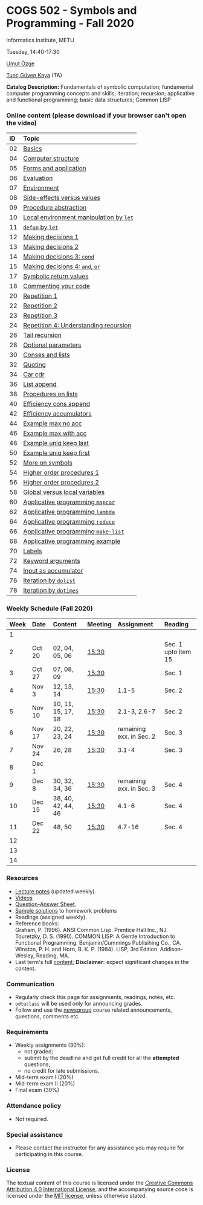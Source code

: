 # COGS 502 - Symbols and Programming - Fall 2020
Informatics Institute, METU

Tuesday, 14:40-17:30

[Umut Özge](https://umutozge.github.io)  

[Tunç Güven Kaya](mailto:tuncgk@gmail.com) (TA)  


**Catalog Description:** Fundamentals of symbolic computation; fundamental computer programming concepts and skills; iteration; recursion; applicative and functional programming; basic data structures; Common LISP


### Online content (please download if your browser can't open the video)

|ID| Topic |
:---|:--- |
02|[Basics](http://lfcs.ii.metu.edu.tr/var/vid/cogs502/02_basics.mp4)
04|[Computer structure](http://lfcs.ii.metu.edu.tr/var/vid/cogs502/04_computer-structure.mp4)
05|[Forms and application](http://lfcs.ii.metu.edu.tr/var/vid/cogs502/05_forms-and-application.mp4)
06|[Evaluation](http://lfcs.ii.metu.edu.tr/var/vid/cogs502/06_evaluation.mp4)
07|[Environment](http://lfcs.ii.metu.edu.tr/var/vid/cogs502/07_environment.mp4)
08|[Side-effects versus values](http://lfcs.ii.metu.edu.tr/var/vid/cogs502/08_side-effects-vs-values.mp4)
09|[Procedure abstraction](http://lfcs.ii.metu.edu.tr/var/vid/cogs502/09_procedure-abstraction.mp4)
10|[Local environment manipulation by `let`](http://lfcs.ii.metu.edu.tr/var/vid/cogs502/10_let.mp4)
11|[`defun` by `let`](http://lfcs.ii.metu.edu.tr/var/vid/cogs502/11_defun-by-let.mp4)
12|[Making decisions 1](http://lfcs.ii.metu.edu.tr/var/vid/cogs502/12_making-decisions-1.mp4)
13|[Making decisions 2](http://lfcs.ii.metu.edu.tr/var/vid/cogs502/13_making-decisions-2.mp4)
14|[Making decisions 3: `cond`](http://lfcs.ii.metu.edu.tr/var/vid/cogs502/14_making-decisions-3.mp4)
15|[Making decisions 4: `and`, `or`](http://lfcs.ii.metu.edu.tr/var/vid/cogs502/15_making-decisions-4.mp4)
17|[Symbolic return values](http://lfcs.ii.metu.edu.tr/var/vid/cogs502/17_symbolic-return-values.mp4)
18|[Commenting your code](http://lfcs.ii.metu.edu.tr/var/vid/cogs502/18_commenting.mp4)
20|[Repetition 1](http://lfcs.ii.metu.edu.tr/var/vid/cogs502/20_repetition-1.mp4)
22|[Repetition 2](http://lfcs.ii.metu.edu.tr/var/vid/cogs502/22_repetition-2.mp4)
23|[Repetition 3](http://lfcs.ii.metu.edu.tr/var/vid/cogs502/23_repetition-3.mp4)
24|[Repetition 4: Understanding recursion](http://lfcs.ii.metu.edu.tr/var/vid/cogs502/24_repetition-4.mp4)
26|[Tail recursion](http://lfcs.ii.metu.edu.tr/var/vid/cogs502/26_tail-recursion.mp4)
28|[Optional parameters](http://lfcs.ii.metu.edu.tr/var/vid/cogs502/28_optional-parameters.mp4)
30|[Conses and lists](http://lfcs.ii.metu.edu.tr/var/vid/cogs502/30_conses-and-lists.m4v)
32|[Quoting](http://lfcs.ii.metu.edu.tr/var/vid/cogs502/32_quoting.m4v)
34|[Car cdr](http://lfcs.ii.metu.edu.tr/var/vid/cogs502/34_car-cdr.m4v)
36|[List append](http://lfcs.ii.metu.edu.tr/var/vid/cogs502/36_list-append.m4v)
38|[Procedures on lists](http://lfcs.ii.metu.edu.tr/var/vid/cogs502/38_procedures-on-lists.m4v)
40|[Efficiency cons append](http://lfcs.ii.metu.edu.tr/var/vid/cogs502/40_efficiency-cons-append.m4v)
42|[Efficiency accumulators](http://lfcs.ii.metu.edu.tr/var/vid/cogs502/42_efficiency-accumulators.m4v)
44|[Example max no acc](http://lfcs.ii.metu.edu.tr/var/vid/cogs502/44_example-max-no-acc.mp4)
46|[Example max with acc](http://lfcs.ii.metu.edu.tr/var/vid/cogs502/46_example-max-with-acc.mp4)
48|[Example uniq keep last](http://lfcs.ii.metu.edu.tr/var/vid/cogs502/48_example-uniq-keep-last.mp4)
50|[Example uniq keep first](http://lfcs.ii.metu.edu.tr/var/vid/cogs502/50_example-uniq-keep-first.mp4)
52|[More on symbols](http://lfcs.ii.metu.edu.tr/var/vid/cogs502/52_more-on-symbols.mp4)
54|[Higher order procedures 1](http://lfcs.ii.metu.edu.tr/var/vid/cogs502/54_higher-order-procedures-1.mp4)
56|[Higher order procedures 2](http://lfcs.ii.metu.edu.tr/var/vid/cogs502/56_higher-order-procedures-2.mp4)
58|[Global versus local variables](http://lfcs.ii.metu.edu.tr/var/vid/cogs502/58_global-versus-local-variables.mp4)
60|[Applicative programming `mapcar`](http://lfcs.ii.metu.edu.tr/var/vid/cogs502/60_applicative-programming-mapcar.mp4)
62|[Applicative programming `lambda`](http://lfcs.ii.metu.edu.tr/var/vid/cogs502/62_applicative-programming-lambda.mp4)
64|[Applicative programming `reduce`](http://lfcs.ii.metu.edu.tr/var/vid/cogs502/64_applicative-programming-reduce.mp4)
66|[Applicative programming `make-list`](http://lfcs.ii.metu.edu.tr/var/vid/cogs502/66_applicative-programming-make-list.mp4)
68|[Applicative programming example](http://lfcs.ii.metu.edu.tr/var/vid/cogs502/68_applicative-programming-example.mp4)
70|[Labels](http://lfcs.ii.metu.edu.tr/var/vid/cogs502/70_labels.mp4)
72|[Keyword arguments](http://lfcs.ii.metu.edu.tr/var/vid/cogs502/72_keyword-arguments.mp4)
74|[Input as accumulator](http://lfcs.ii.metu.edu.tr/var/vid/cogs502/74_input-as-accumulator.mp4)
76|[Iteration by `dolist`](http://lfcs.ii.metu.edu.tr/var/vid/cogs502/76_iteration-by-dolist.mp4)
78|[Iteration by `dotimes`](http://lfcs.ii.metu.edu.tr/var/vid/cogs502/78_iteration-by-dotimes.mp4)

###   Weekly Schedule (Fall 2020)
      
|Week| Date   | Content | Meeting | Assignment | Reading |
:--- |:---|:---|:---|:---|:---
1    | |  |
2   | Oct 20 | 02, 04, 05, 06  |[15:30](https://zoom.us/j/93999489693?pwd=UThpSnBodUtJUEkvdEk2VFFncFRFUT09) |              | Sec. 1 upto item 15   
3   | Oct 27 | 07, 08, 09       |[15:30](https://zoom.us/j/98290011793?pwd=UGNqYjNMZGo3L3lZT0JXVGZtRHdTQT09) |              | Sec. 1|  
4   | Nov 3 | 12, 13, 14        |[15:30](https://zoom.us/j/97025050652?pwd=RWFNVUlWSmgwOW95R0NvUHlDS2IwQT09) | 1.1-5        | Sec. 2 | 
5   | Nov 10| 10, 11, 15, 17, 18|[15:30](https://zoom.us/j/92825336790?pwd=SEFhbFlpZHlzWXNtY2tFMHNRZXFtdz09) | 2.1-3, 2.6-7 | Sec. 2|
6   | Nov 17| 20, 22, 23, 24|[15:30](https://zoom.us/j/91213469891?pwd=UWxNZXlYRzlzR0VYdzNQSnp3QS93UT09) |remaining exx. in Sec. 2 | Sec. 3|
7   | Nov 24| 26, 28|[15:30](https://zoom.us/j/92754497549?pwd=OGNQaEhVaXdWUjZXdk9EK1A3Z000UT0)| 3.1-4 | Sec. 3|
8   | Dec 1|  | | |
9   | Dec 8| 30, 32, 34, 36 |[15:30](https://zoom.us/j/98510788990?pwd=eCtBTHdrSVh2c1MybkxzZi91ZGsvUT09) | remaining exx. in Sec. 3 | Sec. 4|
10  | Dec 15| 38, 40, 42, 44, 46|[15:30](https://zoom.us/j/98510788990?pwd=eCtBTHdrSVh2c1MybkxzZi91ZGsvUT09) | 4.1-6| Sec. 4|
11  | Dec 22| 48, 50| [15:30](https://zoom.us/j/98510788990?pwd=eCtBTHdrSVh2c1MybkxzZi91ZGsvUT09) | 4.7-16 | Sec. 4|
12  | || | |
13  | | | |
14  | || |

 




### Resources 

* [Lecture notes](notes/cogs502-lecture-notes.pdf) (updated weekly).
* [Videos](http://lfcs.ii.metu.edu.tr/var/vid/cogs502/)
* [Question-Answer Sheet](notes/question-answer-sheet.md).
* [Sample solutions](code/sample-solutions.lisp) to homework problems
* Readings (assigned weekly).
* Reference books:  
	Graham, P. (1996). ANSI Common Lisp. Prentice Hall Inc., NJ.  
	Touretzky, D. S. (1990). COMMON LISP: A Gentle Introduction to Functional Programming. Benjamin/Cummings Publisihing Co., CA.  
	Winston, P. H. and Horn, B. K. P. (1984). LISP, 3rd Edition. Addison-Wesley, Reading, MA.  
* Last term's full [content](var/symbols-and-programming-2019-Fall.zip); **Disclaimer:** expect significant changes in the content.

### Communication

* Regularly check this page for assignments, readings, notes, etc.
* `odtuclass` will be used only for announcing grades.
* Follow and use the [newsgroup](https://groups.google.com/forum/#!forum/metu-cogs-502-symbols-and-programming) course related announcements, questions, comments etc. 

### Requirements

* Weekly assignments (30%): 
	- not graded; 
	- submit by the deadline and get full credit for all the **attempted** questions;
	- no credit for late submissions.
* Mid-term exam I (20%)
* Mid-term exam II (20%)
* Final exam (30%)

### Attendance policy

* Not required.

### Special assistance

* Please contact the instructor for any assistance you may require for participating in this course.

### License
The textual content of this course is licensed under the [Creative Commons Attribution 4.0 International License](https://creativecommons.org/licenses/by/4.0/), and the accompanying source code is licensed under the [MIT license](http://opensource.org/licenses/mit-license.php), unless otherwise stated.
